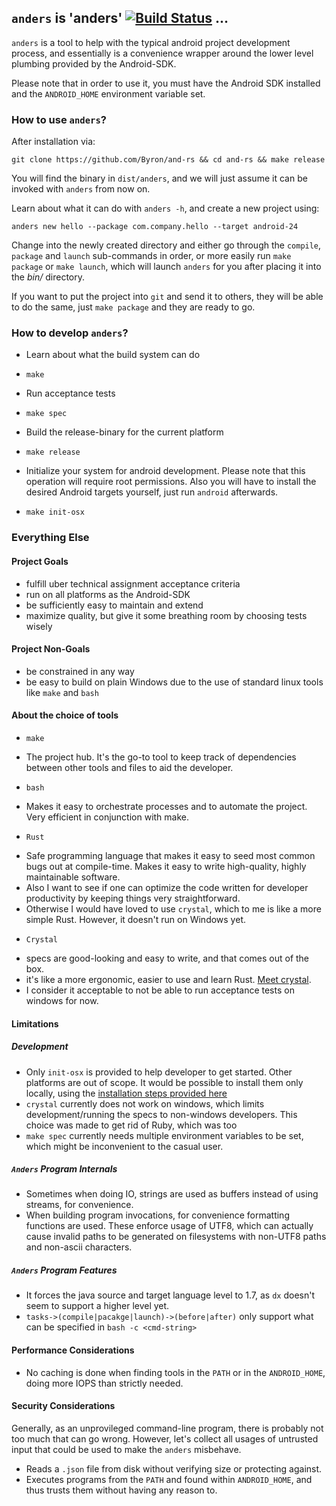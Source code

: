 ## `anders` is 'anders' [![Build Status](https://travis-ci.org/Byron/and-rs.svg?branch=master)](https://travis-ci.org/Byron/and-rs) ...
`anders` is a tool to help with the typical android project development process, and essentially is a convenience wrapper around the lower level plumbing provided by the Android-SDK.

Please note that in order to use it, you must have the Android SDK installed and the `ANDROID_HOME` environment variable set.

### How to use `anders`?

After installation via:
```
git clone https://github.com/Byron/and-rs && cd and-rs && make release
```

You will find the binary in `dist/anders`, and we will just assume it can be invoked with `anders` from now on.

Learn about what it can do with `anders -h`, and create a new project using:
```
anders new hello --package com.company.hello --target android-24
```

Change into the newly created directory and either go through the `compile`, `package` and `launch` sub-commands in order, or more easily run `make package` or `make launch`, which will launch `anders` for you after placing it into the _bin/_ directory.

If you want to put the project into `git` and send it to others, they will be able to do the same, just `make package` and they are ready to go.

### How to develop `anders`?

* Learn about what the build system can do
 + `make`
* Run acceptance tests
 + `make spec`
* Build the release-binary for the current platform
 + `make release`
* Initialize your system for android development. Please note that this operation will require root permissions. Also you will have to install the desired Android targets yourself, just run `android` afterwards.
 + `make init-osx`

### Everything Else

#### Project Goals
* fulfill uber technical assignment acceptance criteria
* run on all platforms as the Android-SDK
* be sufficiently easy to maintain and extend
* maximize quality, but give it some breathing room by choosing tests wisely

#### Project Non-Goals
* be constrained in any way
* be easy to build on plain Windows due to the use of standard linux tools like `make` and `bash`

#### About the choice of tools
* `make`
 + The project hub. It's the go-to tool to keep track of dependencies between other tools and files to aid the developer.
* `bash`
 + Makes it easy to orchestrate processes and to automate the project. Very efficient in conjunction with make.
* `Rust`
 + Safe programming language that makes it easy to seed most common bugs out at compile-time. Makes it easy to write high-quality, highly maintainable software.
 + Also I want to see if one can optimize the code written for developer productivity by keeping things very straightforward.
 + Otherwise I would have loved to use `crystal`, which to me is like a more simple Rust. However, it doesn't run on Windows yet.
* `Crystal`
 + specs are good-looking and easy to write, and that comes out of the box.
 + it's like a more ergonomic, easier to use and learn Rust. [Meet crystal][meet-crystal].
 + I consider it acceptable to not be able to run acceptance tests on windows for now.
 
#### Limitations
##### Development
 * Only `init-osx` is provided to help developer to get started. Other platforms are out of scope. It would be possible to install them only locally, using the [installation steps provided here][manual-android-platform-tools]
 * `crystal` currently does not work on windows, which limits development/running the specs to non-windows developers. This choice was made to get rid of Ruby, which was too
 * `make spec` currently needs multiple environment variables to be set, which might be inconvenient to the casual user.
 
##### `Anders` Program Internals
 * Sometimes when doing IO, strings are used as buffers instead of using streams, for convenience.
 * When building program invocations, for convenience formatting functions are used. These enforce usage of UTF8, which can actually cause invalid paths to be generated on filesystems with non-UTF8 paths and non-ascii characters.
 
##### `Anders` Program Features
 * It forces the java source and target language level to 1.7, as `dx` doesn't seem to support a higher level yet.
 * `tasks->(compile|pacakge|launch)->(before|after)` only support what can be specified in `bash -c <cmd-string>`

#### Performance Considerations
 * No caching is done when finding tools in the `PATH` or in the `ANDROID_HOME`, doing more IOPS than strictly needed.
 
#### Security Considerations
Generally, as an unprovileged command-line program, there is probably not too much that can go wrong. However, let's collect all usages of untrusted input that could be used to make the `anders` misbehave.

 * Reads a `.json` file from disk without verifying size or protecting against.
 * Executes programs from the `PATH` and found within `ANDROID_HOME`, and thus trusts them without having any reason to.

[exe-on-windows]: http://stackoverflow.com/questions/37498864/finding-executable-in-path-with-rust
[manual-android-platform-tools]: http://stackoverflow.com/questions/31374085/installing-adb-on-mac-os-x
[meet-crystal]: https://www.youtube.com/watch?v=tAw5puTcGhA
